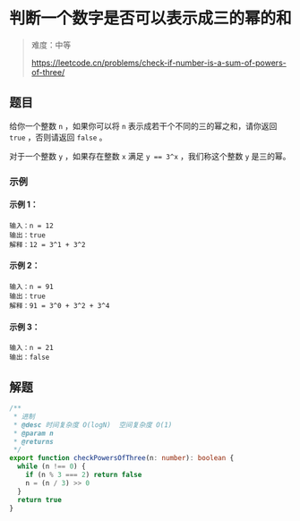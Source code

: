 # 判断一个数字是否可以表示成三的幂的和

> 难度：中等
>
> https://leetcode.cn/problems/check-if-number-is-a-sum-of-powers-of-three/

## 题目

给你一个整数 `n` ，如果你可以将 `n` 表示成若干个不同的三的幂之和，请你返回 `true` ，否则请返回 `false` 。

对于一个整数 `y` ，如果存在整数 `x` 满足 `y == 3^x` ，我们称这个整数 `y` 是三的幂。

### 示例

#### 示例 1：

```
输入：n = 12
输出：true
解释：12 = 3^1 + 3^2
```

#### 示例 2：

```
输入：n = 91
输出：true
解释：91 = 3^0 + 3^2 + 3^4
```

#### 示例 3：

```
输入：n = 21
输出：false
```

## 解题

```ts 
/**
 * 进制
 * @desc 时间复杂度 O(logN)  空间复杂度 O(1)
 * @param n
 * @returns
 */
export function checkPowersOfThree(n: number): boolean {
  while (n !== 0) {
    if (n % 3 === 2) return false
    n = (n / 3) >> 0
  }
  return true
}
```